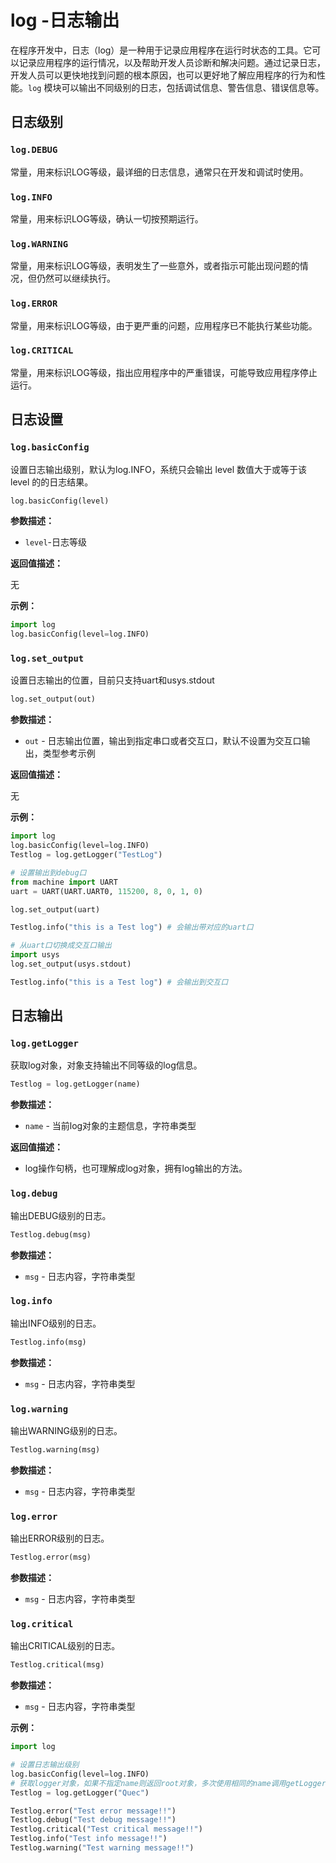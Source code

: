 # log -日志输出

在程序开发中，日志（log）是一种用于记录应用程序在运行时状态的工具。它可以记录应用程序的运行情况，以及帮助开发人员诊断和解决问题。通过记录日志，开发人员可以更快地找到问题的根本原因，也可以更好地了解应用程序的行为和性能。`log` 模块可以输出不同级别的日志，包括调试信息、警告信息、错误信息等。



## 日志级别

### `log.DEBUG`

常量，用来标识LOG等级，最详细的日志信息，通常只在开发和调试时使用。

### `log.INFO`

常量，用来标识LOG等级，确认一切按预期运行。

### `log.WARNING`

常量，用来标识LOG等级，表明发生了一些意外，或者指示可能出现问题的情况，但仍然可以继续执行。

### `log.ERROR`

常量，用来标识LOG等级，由于更严重的问题，应用程序已不能执行某些功能。

### `log.CRITICAL`

常量，用来标识LOG等级，指出应用程序中的严重错误，可能导致应用程序停止运行。

## 日志设置

### `log.basicConfig`

设置日志输出级别，默认为log.INFO，系统只会输出 level 数值大于或等于该 level 的的日志结果。

```python
log.basicConfig(level)
```

**参数描述：**

* `level`-日志等级

**返回值描述：**

无

**示例：**

```python
import log
log.basicConfig(level=log.INFO)
```

### `log.set_output`

设置日志输出的位置，目前只支持uart和usys.stdout

```python
log.set_output(out)
```

**参数描述：**

* `out` - 日志输出位置，输出到指定串口或者交互口，默认不设置为交互口输出，类型参考示例

**返回值描述：**

无

**示例：**

```python
import log
log.basicConfig(level=log.INFO)
Testlog = log.getLogger("TestLog")

# 设置输出到debug口
from machine import UART
uart = UART(UART.UART0, 115200, 8, 0, 1, 0)

log.set_output(uart)

Testlog.info("this is a Test log") # 会输出带对应的uart口

# 从uart口切换成交互口输出
import usys
log.set_output(usys.stdout)

Testlog.info("this is a Test log") # 会输出到交互口
```

## 日志输出

### `log.getLogger`

获取log对象，对象支持输出不同等级的log信息。

```python
Testlog = log.getLogger(name)
```

**参数描述：**

* `name` - 当前log对象的主题信息，字符串类型

**返回值描述：**

*  log操作句柄，也可理解成log对象，拥有log输出的方法。

### `log.debug`

输出DEBUG级别的日志。

```python
Testlog.debug(msg)
```

**参数描述：**

* `msg` - 日志内容，字符串类型

### `log.info`

输出INFO级别的日志。

```python
Testlog.info(msg)
```

**参数描述：**

* `msg` - 日志内容，字符串类型

### `log.warning`

输出WARNING级别的日志。

```python
Testlog.warning(msg)
```

**参数描述：**

* `msg` - 日志内容，字符串类型

### `log.error`

输出ERROR级别的日志。

```python
Testlog.error(msg)
```

**参数描述：**

* `msg` - 日志内容，字符串类型

### `log.critical`

输出CRITICAL级别的日志。

```python
Testlog.critical(msg)
```

**参数描述：**

* `msg` - 日志内容，字符串类型


**示例：**

```python
import log

# 设置日志输出级别
log.basicConfig(level=log.INFO)
# 获取logger对象，如果不指定name则返回root对象，多次使用相同的name调用getLogger方法返回同一个logger对象
Testlog = log.getLogger("Quec")

Testlog.error("Test error message!!")
Testlog.debug("Test debug message!!")
Testlog.critical("Test critical message!!")
Testlog.info("Test info message!!")
Testlog.warning("Test warning message!!")
```



